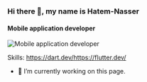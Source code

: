 ### Hi there 👋, my name is Hatem-Nasser
#### Mobile application developer  
![Mobile application developer  ](https://www.google.com/imgres?imgurl=https%3A%2F%2Flookaside.fbsbx.com%2Flookaside%2Fcrawler%2Fmedia%2F%3Fmedia_id%3D522704766528820&tbnid=AJT5-LN5_UC2VM&vet=12ahUKEwjV8sOq_LCEAxXza6QEHSdjB7gQMygBegQIARA3..i&imgrefurl=https%3A%2F%2Fwww.facebook.com%2FFlutter.Dart2%2F%3Flocale%3Dar_AR&docid=sOFHv1E-UMT3pM&w=1280&h=1280&q=%D8%B5%D9%88%D8%B1%20%D8%AC%D9%85%D9%8A%D9%84%D9%87%20%D9%84%D9%85%D8%B7%D9%88%D8%B1%20%D8%AA%D8%B7%D8%A8%D9%8A%D9%82%D8%A7%D8%AA%20%20%D8%A8%20%D9%84%D9%84%D8%BA%D9%87%20flutter%20%20%D9%84%D9%85%D9%84%D9%81%20github&ved=2ahUKEwjV8sOq_LCEAxXza6QEHSdjB7gQMygBegQIARA3)


Skills: https://dart.dev/https://flutter.dev/

- 🔭 I’m currently working on this page. 





